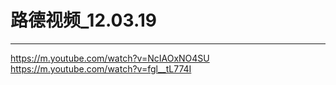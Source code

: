 # 路德视频_12.03.19
---
https://m.youtube.com/watch?v=NcIAOxNO4SU
https://m.youtube.com/watch?v=fgl__tL774I
